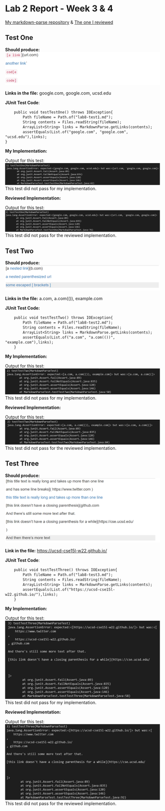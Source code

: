 # Lab 2 Report - Week 3 & 4
[My markdown-parse repository](https://github.com/yi113/markdown-parse.git)
& 
[The one I reviewed](https://github.com/iireneliao/markdown-parse.git)

## Test One
**Should produce:** ![Image](https://raw.githubusercontent.com/taniachen/cse15l-lab-reports/main/images/lab4-ss1.png)

**Links in the file:** google.com, google.com, ucsd.edu

**JUnit Test Code**:
``` 
    public void testTestOne() throws IOException{
        Path fileName = Path.of("lab8-test1.md");
	    String contents = Files.readString(fileName);
        ArrayList<String> links = MarkdownParse.getLinks(contents);
        assertEquals(List.of("google.com", "google.com", "ucsd.edu"),links);
}
```

**My Implementation:**

Output for this test:
![Image](https://raw.githubusercontent.com/taniachen/cse15l-lab-reports/main/images/lab4-ss4.png)
This test did not pass for my implementation.

**Reviewed Implementation:**

Output for this test:
![Image](https://raw.githubusercontent.com/taniachen/cse15l-lab-reports/main/images/lab4-ss7.png)
This test did not pass for the reviewed implementation.

## Test Two
**Should produce:** ![Image](https://raw.githubusercontent.com/taniachen/cse15l-lab-reports/main/images/lab4-ss2.png)

**Links in the file:** a.com, a.com(()), example.com

**JUnit Test Code:**
```
    public void testTestTwo() throws IOException{
        Path fileName = Path.of("lab8-test2.md");
	    String contents = Files.readString(fileName);
        ArrayList<String> links = MarkdownParse.getLinks(contents);
        assertEquals(List.of("a.com", "a.com(())", "example.com"),links);
    }
```

**My Implementation:**

Output for this test:
![Image](https://raw.githubusercontent.com/taniachen/cse15l-lab-reports/main/images/lab4-ss5.png)
This test did not pass for my implementation.

**Reviewed Implementation:**

Output for this test:
![Image](https://raw.githubusercontent.com/taniachen/cse15l-lab-reports/main/images/lab4-ss8.png)
This test did not pass for the reviewed implementation.

## Test Three
**Should produce:** ![Image](https://raw.githubusercontent.com/taniachen/cse15l-lab-reports/main/images/lab4-ss3.png)

**Link in the file:** https://ucsd-cse15l-w22.github.io/

**JUnit Test Code**:
```
    public void testTestThree() throws IOException{
        Path fileName = Path.of("lab8-test3.md");
	    String contents = Files.readString(fileName);
        ArrayList<String> links = MarkdownParse.getLinks(contents);
        assertEquals(List.of("https://ucsd-cse15l-w22.github.io/"),links);
    }
```

**My Implementation:**

Output for this test:
![Image](https://raw.githubusercontent.com/taniachen/cse15l-lab-reports/main/images/lab4-ss6.png)
This test did not pass for my implementation.

**Reviewed Implementation:**

Output for this test:
![Image](https://raw.githubusercontent.com/taniachen/cse15l-lab-reports/main/images/lab4-ss9.png)
This test did not pass for the reviewed implementation.